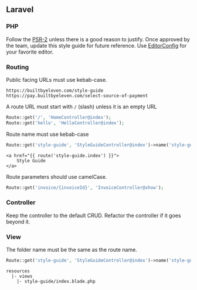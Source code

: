 ## Laravel

### PHP

Follow the [PSR-2](https://www.php-fig.org/psr/psr-2/) unless there is a good reason to justify. Once approved by the team, update this style guide for future reference. Use [EditorConfig](https://editorconfig.org/) for your favorite editor.

### Routing

Public facing URLs must use kebab-case.

```
https://builtbyeleven.com/style-guide
https://pay.builtbyeleven.com/select-source-of-payment
```

A route URL must start with `/` (slash) unless it is an empty URL

```php
Route::get('/', 'HomeController@index');
Route::get('hello', 'HelloController@index');
```

Route name must use kebab-case

```php
Route::get('style-guide', 'StyleGuideController@index')->name('style-guide.index');
```

```blade
<a href="{{ route('style-guide.index') }}">
    Style Guide
</a>
```

Route parameters should use camelCase.

```php
Route::get('invoice/{invoiceId}', 'InvoiceController@show');
```

### Controller

Keep the controller to the default CRUD. Refactor the controller if it goes beyond it.

### View

The folder name must be the same as the route name. 

```php
Route::get('style-guide', 'StyleGuideController@index')->name('style-guide.index');
```

```
resources
  |- views
    |- style-guide/index.blade.php
```
